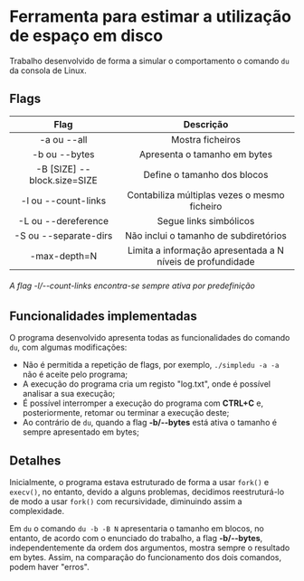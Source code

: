 # Ferramenta para estimar a utilização de espaço em disco

Trabalho desenvolvido de forma a simular o comportamento o comando `du` da consola de Linux.

## Flags

| Flag                       | Descrição                                                 |
| :-------------------------:|:---------------------------------------------------------:|
| -a ou --all                | Mostra ficheiros                                          |
| -b ou --bytes              | Apresenta o tamanho em bytes                              |
| -B [SIZE] --block.size=SIZE| Define o tamanho dos blocos                               |
| -l ou --count-links        | Contabiliza múltiplas vezes o mesmo ficheiro              |
| -L ou --dereference        | Segue links simbólicos                                    |
| -S ou --separate-dirs      | Não inclui o tamanho de subdiretórios                     |
| -max-depth=N               | Limita a informação apresentada a N níveis de profundidade|

###### A flag -l/--count-links encontra-se sempre ativa por predefinição

## Funcionalidades implementadas

O programa desenvolvido apresenta todas as funcionalidades do comando `du`, com algumas modificações:

- Não é permitida a repetição de flags, por exemplo, `./simpledu -a -a` não é aceite pelo programa;
- A execução do programa cria um registo "log.txt", onde é possível analisar a sua execução;
- É possível interromper a execução do programa com **CTRL+C** e, posteriormente, retomar ou terminar a execução deste;
- Ao contrário de `du`, quando a flag **-b/--bytes** está ativa o tamanho é sempre apresentado em bytes; 

## Detalhes

Inicialmente, o programa estava estruturado de forma a usar `fork()` e `execv()`, no entanto, devido a alguns problemas,
decidimos reestruturá-lo de modo a usar `fork()` com recursividade, diminuindo assim a complexidade.  

Em `du` o comando `du -b -B N` apresentaria o tamanho em blocos, no entanto, de acordo com o enunciado do trabalho, a flag **-b/--bytes**, independentemente
da ordem dos argumentos, mostra sempre o resultado em bytes. Assim, na comparação do funcionamento dos dois comandos, podem haver "erros".